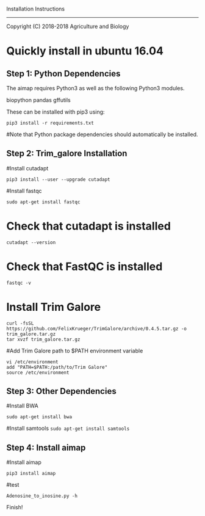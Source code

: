 Installation Instructions
*************************

Copyright (C) 2018-2018 Agriculture and Biology

Quickly install in ubuntu 16.04
==================

Step 1: Python Dependencies
---------------------------

The aimap requires Python3 as well as the following Python3 modules.

biopython
pandas
gffutils

These can be installed with pip3 using:

`pip3 install -r requirements.txt`

#Note that Python package dependencies should automatically be installed.

Step 2: Trim_galore Installation
--------------------------------

#Install cutadapt

`pip3 install --user --upgrade cutadapt`

#Install fastqc

`sudo apt-get install fastqc`

# Check that cutadapt is installed
`cutadapt --version`

# Check that FastQC is installed
`fastqc -v`

# Install Trim Galore
```
curl -fsSL https://github.com/FelixKrueger/TrimGalore/archive/0.4.5.tar.gz -o trim_galore.tar.gz
tar xvzf trim_galore.tar.gz
```
#Add Trim Galore path to $PATH environment variable
```
vi /etc/environment
add "PATH=$PATH:/path/to/Trim Galore" 
source /etc/environment
```

Step 3: Other Dependencies
---------------------------

#Install BWA

`sudo apt-get install bwa`

#Install samtools
`sudo apt-get install samtools`

Step 4: Install aimap
---------------------

#Install aimap

`pip3 install aimap`

#test

`Adenosine_to_inosine.py -h`

Finish!
